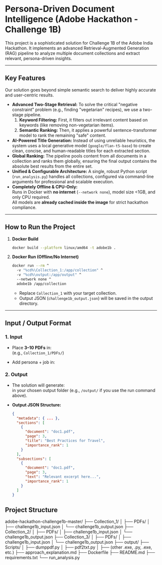 # Persona-Driven Document Intelligence (Adobe Hackathon - Challenge 1B)

This project is a sophisticated solution for Challenge 1B of the Adobe India Hackathon. It implements an advanced Retrieval-Augmented Generation (RAG) pipeline to analyze multiple document collections and extract relevant, persona-driven insights.

---

## Key Features

Our solution goes beyond simple semantic search to deliver highly accurate and user-centric results.

*   **Advanced Two-Stage Retrieval:** To solve the critical "negative constraint" problem (e.g., finding "vegetarian" recipes), we use a two-stage pipeline.
    1.  **Keyword Filtering:** First, it filters out irrelevant content based on keywords (like removing non-vegetarian items).
    2.  **Semantic Ranking:** Then, it applies a powerful sentence-transformer model to rank the remaining "safe" content.
*   **AI-Powered Title Generation:** Instead of using unreliable heuristics, the system uses a local generative model (`google/flan-t5-base`) to create clean, concise, and human-readable titles for each extracted section.
*   **Global Ranking:** The pipeline pools content from all documents in a collection and ranks them globally, ensuring the final output contains the absolute best results from the entire set.
*   **Unified & Configurable Architecture:** A single, robust Python script (`run_analysis.py`) handles all collections, configured via command-line arguments for professional and scalable execution.
*   **Completely Offline & CPU-Only:**  
    Runs in Docker with **no internet** (`--network none`), model size <1GB, and only CPU required.  
    All models are **already cached inside the image** for strict hackathon compliance.

---

## How to Run the Project

1. **Docker Build**
    ```bash
    docker build --platform linux/amd64 -t adobe1b .
    ```

2. **Docker Run (Offline/No Internet)**
    ```bash
    docker run --rm ^
      -v "%cd%\Collection_1:/app/collection" ^
      -v "%cd%\output:/app/output" ^
      --network none ^
      adobe1b /app/collection
    ```
    - Replace `Collection_1` with your target collection.
    - Output JSON (`challenge1b_output.json`) will be saved in the output directory.

---

## Input / Output Format

### 1. **Input**

- Place **3–10 PDFs** in:  
(e.g., `Collection_1/PDFs/`)

- Add persona + job in:  

### 2. **Output**

- The solution will generate:  
in your chosen output folder (e.g., `/output/` if you use the run command above).


- **Output JSON Structure:**
  ```json
  {
    "metadata": { ... },
    "sections": [
      {
        "document": "doc1.pdf",
        "page": 3,
        "title": "Best Practices for Travel",
        "importance_rank": 1
      }
    ],
    "subsections": [
      {
        "document": "doc1.pdf",
        "page": 3,
        "text": "Relevant excerpt here...",
        "importance_rank": 1
      }
    ]
  }
  ```
## Project Structure

adobe-hackathon-challenge1b-master/
├── Collection_1/
│   ├── PDFs/
│   ├── challenge1b_input.json
│   └── challenge1b_output.json
├── Collection_2/
│   ├── PDFs/
│   ├── challenge1b_input.json
│   └── challenge1b_output.json
├── Collection_3/
│   ├── PDFs/
│   ├── challenge1b_input.json
│   └── challenge1b_output.json
├── output/
├── Scripts/
│   ├── dumppdf.py
│   ├── pdf2txt.py
│   ├── (other .exe, .py, .exe, etc.)
├── approach_explanation.md
├── Dockerfile
├── README.md
├── requirements.txt
└── run_analysis.py


